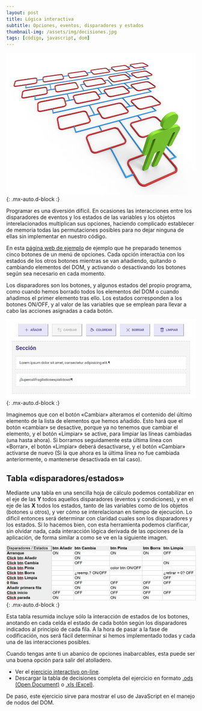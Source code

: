 ```yaml
---
layout: post
title: Lógica interactiva
subtitle: Opciones, eventos, disparadores y estados
thumbnail-img: /assets/img/decisiones.jpg
tags: [código, javascript, dom]
---
```

![Decisiones](/assets/img/decisiones.jpg){: .mx-auto.d-block :}

Programar es una diversión difícil. En ocasiones las interacciones entre los disparadores de eventos y los estados de las variables y los objetos interelacionados multiplican sus opciones, haciendo complicado establecer de memoria todas las permutaciones posibles para no dejar ninguna de ellas sin implementar en nuestro código.

En esta [página web de ejemplo](https://javguerra.github.io/02-bootcamp-fs-javascript/12-nodos.html) de ejemplo que he preparado tenemos cinco botones de un menú de opciones. Cada opción interactúa con los estados de los otros botones mientras se van añadiendo, quitando o cambiando elementos del DOM, y activando o desactivando los botones según sea necesario en cada momento.

Los disparadores son los botones, y algunos estados del propio programa, como cuando hemos borrado todos los elementos del DOM o cuando añadimos el primer elemento tras ello. Los estados corresponden a los botones ON/OFF, y al valor de las variables que se emplean para llevar a cabo las acciones asignadas a cada botón.

![Decisiones](/assets/img/opciones.png){: .mx-auto.d-block :}

Imaginemos que con el botón «Cambiar» alteramos el contenido del último elemento de la lista de elementos que hemos añadido. Esto hará que el botón «cambiar» se desactive, porque ya no tenemos que cambiar el elemento, y el botón «Limpiar» se active, para limpiar las líneas cambiadas (una hasta ahora). Si borramos seguidamente esta última línea con «Borrar», el botón «Limpiar» deberá desactivarse, y el botón «Cambiar» activarse de nuevo (Si la que ahora es la última línea no fue cambiada anteriormente, o mantenerse desactivada en tal caso).

Tabla «disparadores/estados»
----------------------------
Mediante una tabla en una sencilla hoja de cálculo podemos contabilizar en el eje de las **Y** todos aquellos disparadores (eventos y condiciones), y en el eje de las **X** todos los estados, tanto de las variables como de los objetos (botones u otros), y ver cómo se interelacionan en tiempo de ejecución. Lo dificil entonces será determinar con claridad cuales son los disparadores y los estados. Si lo hacemos bien, con esta herramienta podemos clarificar, sin olvidar nada, cada interacción lógica derivada de las opciones de la aplicación, de forma similar a como se ve en la siguiente imagen.

![Decisiones](/assets/img/tabla-disparadores-estados.png){: .mx-auto.d-block :}

Esta tabla resumida incluye sólo la interacción de estados de los botones, anotando en cada celda el estado de cada botón según los disparadores indicados al principio de cada fila. A la hora de pasar a la fase de codificación, nos será fácil determinar si hemos implementado todas y cada una de las interacciones posibles.

Cuando tengas ante ti un abanico de opciones inabarcables, esta puede ser una buena opción para salir del atolladero.

* Ver el [ejercicio interactivo on-line](https://javguerra.github.io/02-bootcamp-fs-javascript/12-nodos.html).
* Descargar la tabla de decisiones completa del ejercicio en formato [.ods (Open Document)](https://javguerra.github.io/02-bootcamp-fs-javascript/entregas/12-nodos-tabla.ods) o [.xls (Excel)](https://javguerra.github.io/02-bootcamp-fs-javascript/entregas/12-nodos-tabla.xls).

De paso, este ejercicio sirve para mostrar el uso de JavaScript en el manejo de nodos del DOM.